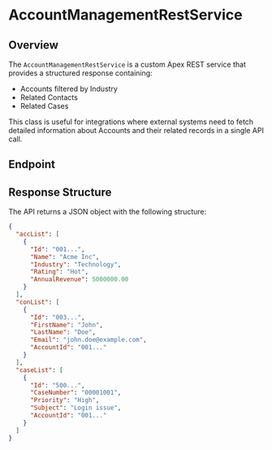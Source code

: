 # AccountManagementRestService

## Overview

The `AccountManagementRestService` is a custom Apex REST service that provides a structured response containing:

- Accounts filtered by Industry
- Related Contacts
- Related Cases

This class is useful for integrations where external systems need to fetch detailed information about Accounts and their related records in a single API call.

## Endpoint


## Response Structure

The API returns a JSON object with the following structure:

```json
{
  "accList": [
    {
      "Id": "001...",
      "Name": "Acme Inc",
      "Industry": "Technology",
      "Rating": "Hot",
      "AnnualRevenue": 5000000.00
    }
  ],
  "conList": [
    {
      "Id": "003...",
      "FirstName": "John",
      "LastName": "Doe",
      "Email": "john.doe@example.com",
      "AccountId": "001..."
    }
  ],
  "caseList": [
    {
      "Id": "500...",
      "CaseNumber": "00001001",
      "Priority": "High",
      "Subject": "Login issue",
      "AccountId": "001..."
    }
  ]
}
